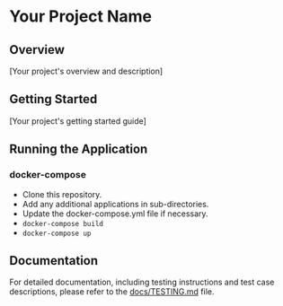 # Your Project Name

## Overview

[Your project's overview and description]

## Getting Started

[Your project's getting started guide]

## Running the Application
### docker-compose
- Clone this repository.
- Add any additional applications in sub-directories.
- Update the docker-compose.yml file if necessary.
- `docker-compose build`
- `docker-compose up`

## Documentation

For detailed documentation, including testing instructions and test case descriptions, please refer to the [docs/TESTING.md](docs/TESTING.md) file.
